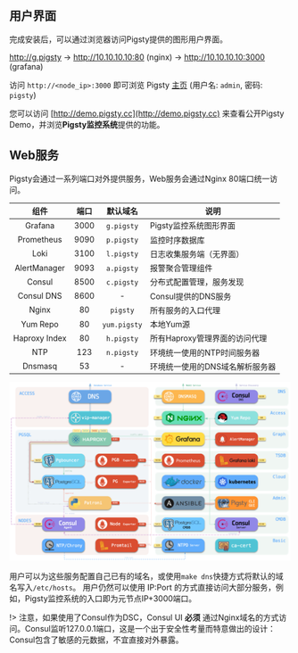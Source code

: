 ## 用户界面

完成安装后，可以通过浏览器访问Pigsty提供的图形用户界面。

http://g.pigsty -> http://10.10.10.10:80 (nginx) -> http://10.10.10.10:3000 (grafana)

访问 `http://<node_ip>:3000` 即可浏览 Pigsty [主页](http://demo.pigsty.cc/d/home) (用户名: `admin`, 密码: `pigsty`)

您可以访问 [http://demo.pigsty.cc](http://demo.pigsty.cc) 来查看公开Pigsty Demo，并浏览**Pigsty监控系统**提供的功能。


## Web服务


Pigsty会通过一系列端口对外提供服务，Web服务会通过Nginx 80端口统一访问。

|     组件      | 端口 |   默认域名   | 说明                            |
| :-----------: | :--: | :----------: | ------------------------------- |
|    Grafana    | 3000 |  `g.pigsty`  | Pigsty监控系统图形界面          |
|  Prometheus   | 9090 |  `p.pigsty`  | 监控时序数据库                  |
|  Loki         | 3100 |  `l.pigsty`  | 日志收集服务端（无界面） |
| AlertManager  | 9093 |  `a.pigsty`  | 报警聚合管理组件                |
|    Consul     | 8500 |  `c.pigsty`  | 分布式配置管理，服务发现        |
|  Consul DNS   | 8600 |      -       | Consul提供的DNS服务             |
|     Nginx     |  80  |   `pigsty`   | 所有服务的入口代理              |
|   Yum Repo    |  80  | `yum.pigsty` | 本地Yum源                       |
| Haproxy Index |  80  |  `h.pigsty`  | 所有Haproxy管理界面的访问代理   |
|      NTP      | 123  |  `n.pigsty`  | 环境统一使用的NTP时间服务器     |
|    Dnsmasq    |  53  |      -       | 环境统一使用的DNS域名解析服务器 |


![](../_media/ARCH.gif)


用户可以为这些服务配置自己已有的域名，或使用`make dns`快捷方式将默认的域名写入`/etc/hosts`。
用户仍然可以使用 IP:Port 的方式直接访问大部分服务，例如，Pigsty监控系统的入口即为元节点IP+3000端口。

!> 注意，如果使用了Consul作为DSC，Consul UI **必须** 通过Nginx域名的方式访问。Consul监听127.0.0.1端口，这是一个出于安全性考量而特意做出的设计：Consul包含了敏感的元数据，不宜直接对外暴露。





